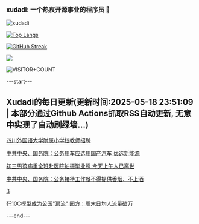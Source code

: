 ### xudadi: 一个热衷开源事业的程序员 👋

![xudadi](https://github-readme-stats-git-masterorgs-github-readme-stats-team.vercel.app/api?username=xudadi)

[![Top Langs](https://github-readme-stats.vercel.app/api/top-langs/?username=xudadi)](https://github.com/anuraghazra/github-readme-stats)

[![GitHub Streak](https://streak-stats.demolab.com?user=xudadi&locale=zh_Hans)](https://git.io/streak-stats)

![](https://raw.githubusercontent.com/xudadi/xudadi/main/assets/github-contribution-grid-snake.svg)

![VISITOR+COUNT](https://komarev.com/ghpvc/?username=xudadi&label=VISITOR+COUNT)


---start---

## Xudadi的每日更新(更新时间:2025-05-18 23:51:09 | 本部分通过Github Actions抓取RSS自动更新, 无意中实现了自动刷绿墙...)

[四川外国语大学附属小学校教师招聘](https://www.gongkaoleida.com/article/2404569)

[中共中央、国务院：公务用车应选用国产汽车 优选新能源](https://m.163.com/news/article/JVS3EIQ30530M570.html)

[初三男孩病重全班赴医院拍摄毕业照 今天上午人已离世](https://m.163.com/news/article/JVS6GSPC0514EGPO.html)

[中共中央、国务院：公务接待工作餐不得提供香烟、不上酒](https://m.163.com/news/article/JVS3EM550530M570.html)

[3](https://m.163.com/touch/news/sub/domestic)

[歼10C模型成为公园"顶流" 园方：周末日均人流量破万](https://m.163.com/news/article/JVS0TCE10514D3UH.html)

---end---
